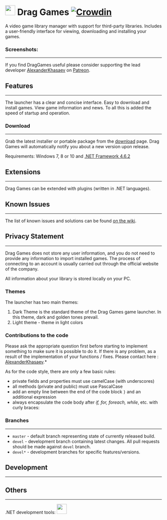 # <img src="https://playnite.link/applogo.png" width="32">  Drag Games [![Crowdin](https://badges.crowdin.net/playnite/localized.svg)](https://crowdin.com/project/playnite)
A video game library manager with support for third-party libraries. Includes a user-friendly interface for viewing, downloading and installing your games.


### Screenshots:
---------
If you find DragGames useful please consider supporting the lead developer [AlexanderKhasaev](link) on [Patreon](link).

## Features
---------
The launcher has a clear and concise interface. Easy to download and install games. View game information and news. To all this is added the speed of startup and operation.

### Download
---------

Grab the latest installer or portable package from the [download](link) page. Drag Games will automatically notify you about a new version upon release.

Requirements: Windows 7, 8 or 10 and [.NET Framework 4.6.2](https://www.microsoft.com/en-us/download/details.aspx?id=53344)

## Extensions
---------
Drag Games can be extended with plugins (written in .NET languages).

## Known Issues
---------
The list of known issues and solutions can be found [on the wiki](link).

## Privacy Statement
---------
Drag Games does not store any user information, and you do not need to provide any information to import installed games. The process of connecting to an account is usually carried out through the official website of the company.

All information about your library is stored locally on your PC.


### Themes
The launcher has two main themes: 
1. Dark Theme is the standard theme of the Drag Games game launcher. In this theme, dark and golden tones prevail.
2. Light theme - theme in light colors

### Contributions to the code
Please ask the appropriate question first before starting to implement something to make sure it is possible to do it. If there is any problem, as a result of the implementation of your functions / fixes. Please contact here : [AlexanderKhasaev](link).*

As for the code style, there are only a few basic rules:

- private fields and properties must use camelCase (with underscores)
- all methods (private and public) must use PascalCase
- add an empty line between the end of the code block `}` and an additional expression
- always encapsulate the code body after *if, for, foreach, while*, etc. with curly braces:

### Branches
---------
* `master` - default branch representing state of currently released build.
* `devel` - development branch containing latest changes. All pull requests should be made against `devel` branch.
* `devel*` - development branches for specific features/versions.

## Development
---------


## Others
---------

.NET development tools:
<img src="(https://devblogs.microsoft.com/visualstudio/wp-content/uploads/sites/4/2018/11/preview-thumb.png)" width="32">

